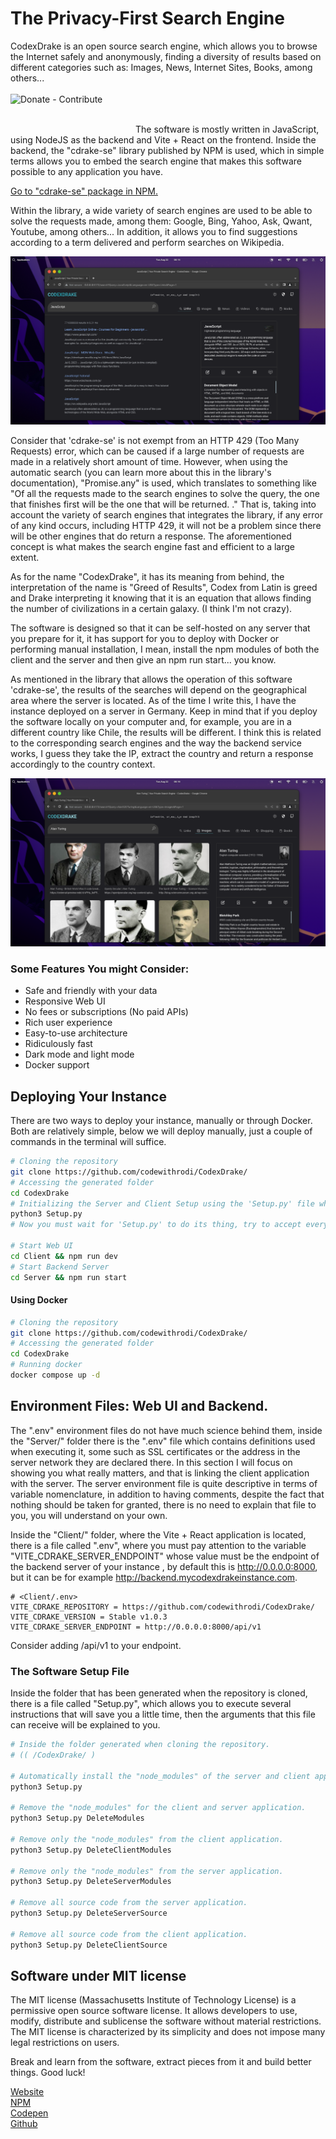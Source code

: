 # The Privacy-First Search Engine
CodexDrake is an open source search engine, which allows you to browse the Internet safely and anonymously, finding a diversity of results based on different categories such as: Images, News, Internet Sites, Books, among others...
<br /> <br />
<a href="https://ko-fi.com/codewithrodi"> 
    <img align="left" src="https://cdn.ko-fi.com/cdn/kofi3.png?v=3" height="50" width="200" alt="Donate - Contribute" />
</a>

<br /> <br />
The software is mostly written in JavaScript, using NodeJS as the backend and Vite + React on the frontend. Inside the backend, the "cdrake-se" library published by NPM is used, which in simple terms allows you to embed the search engine that makes this software possible to any application you have.

<a href='https://www.npmjs.com/package/cdrake-se'>Go to "cdrake-se" package in NPM.</a>

Within the library, a wide variety of search engines are used to be able to solve the requests made, among them: Google, Bing, Yahoo, Ask, Qwant, Youtube, among others... In addition, it allows you to find suggestions according to a term delivered and perform searches on Wikipedia.

![CodexDrake Desktop Search Presentation](/Screenshots/Desktop-Search.png)

Consider that 'cdrake-se' is not exempt from an HTTP 429 (Too Many Requests) error, which can be caused if a large number of requests are made in a relatively short amount of time. However, when using the automatic search (you can learn more about this in the library's documentation), "Promise.any" is used, which translates to something like "Of all the requests made to the search engines to solve the query, the one that finishes first will be the one that will be returned.
." That is, taking into account the variety of search engines that integrates the library, if any error of any kind occurs, including HTTP 429, it will not be a problem since there will be other engines that do return a response. The aforementioned concept is what makes the search engine fast and efficient to a large extent.

As for the name "CodexDrake", it has its meaning from behind, the interpretation of the name is "Greed of Results", Codex from Latin is greed and Drake interpreting it knowing that it is an equation that allows finding the number of civilizations in a certain galaxy. (I think I'm not crazy).

The software is designed so that it can be self-hosted on any server that you prepare for it, it has support for you to deploy with Docker or performing manual installation, I mean, install the npm modules of both the client and the server and then give an npm run start... you know.

As mentioned in the library that allows the operation of this software 'cdrake-se', the results of the searches will depend on the geographical area where the server is located. As of the time I write this, I have the instance deployed on a server in Germany. Keep in mind that if you deploy the software locally on your computer and, for example, you are in a different country like Chile, the results will be different. I think this is related to  the corresponding search engines and the way the backend service works, I guess they take the IP, extract the country and return a response accordingly to the country context.

![CodexDrake Desktop Image Search Presentation](/Screenshots/Desktop-Image-Search.png)

### Some Features You might Consider:
- Safe and friendly with your data
- Responsive Web UI
- No fees or subscriptions (No paid APIs)
- Rich user experience
- Easy-to-use architecture
- Ridiculously fast
- Dark mode and light mode
- Docker support

## Deploying Your Instance
There are two ways to deploy your instance, manually or through Docker.
Both are relatively simple, below we will deploy manually, just a couple of commands in the terminal will suffice.

```bash
# Cloning the repository
git clone https://github.com/codewithrodi/CodexDrake/
# Accessing the generated folder
cd CodexDrake
# Initializing the Server and Client Setup using the 'Setup.py' file which will be explained later
python3 Setup.py
# Now you must wait for 'Setup.py' to do its thing, try to accept everything it proposes.

# Start Web UI
cd Client && npm run dev
# Start Backend Server
cd Server && npm run start
```

#### Using Docker 
```bash
# Cloning the repository
git clone https://github.com/codewithrodi/CodexDrake/
# Accessing the generated folder
cd CodexDrake
# Running docker
docker compose up -d
```

## Environment Files: Web UI and Backend.
The ".env" environment files do not have much science behind them, inside the "Server/" folder there is the ".env" file which contains definitions used when executing it, some such as SSL certificates or the address in the server network they are declared there. In this section I will focus on showing you what really matters, and that is linking the client application with the server. The server environment file is quite descriptive in terms of variable nomenclature, in addition to having comments, despite the fact that nothing should be taken for granted, there is no need to explain that file to you, you will understand on your own.

Inside the "Client/" folder, where the Vite + React application is located, there is a file called ".env", where you must pay attention to the variable "VITE_CDRAKE_SERVER_ENDPOINT" whose value must be the endpoint of the backend server of your instance , by default this is http://0.0.0.0:8000, but it can be for example http://backend.mycodexdrakeinstance.com.

```env
# <Client/.env> 
VITE_CDRAKE_REPOSITORY = https://github.com/codewithrodi/CodexDrake/
VITE_CDRAKE_VERSION = Stable v1.0.3
VITE_CDRAKE_SERVER_ENDPOINT = http://0.0.0.0:8000/api/v1
```

Consider adding /api/v1 to your endpoint.

### The Software Setup File
Inside the folder that has been generated when the repository is cloned, there is a file called "Setup.py", which allows you to execute several instructions that will save you a little time, then the arguments that this file can receive will be explained to you.
```bash
# Inside the folder generated when cloning the repository.
# (( /CodexDrake/ )

# Automatically install the "node_modules" of the server and client applications.
python3 Setup.py

# Remove the "node_modules" for the client and server application.
python3 Setup.py DeleteModules

# Remove only the "node_modules" from the client application.
python3 Setup.py DeleteClientModules

# Remove only the "node_modules" from the server application.
python3 Setup.py DeleteServerModules

# Remove all source code from the server application.
python3 Setup.py DeleteServerSource

# Remove all source code from the client application.
python3 Setup.py DeleteClientSource
```

## Software under MIT license
The MIT license (Massachusetts Institute of Technology License) is a permissive open source software license. It allows developers to use, modify, distribute and sublicense the software without material restrictions. The MIT license is characterized by its simplicity and does not impose many legal restrictions on users.

Break and learn from the software, extract pieces from it and build better things. Good luck!

[Website](https://www.codewithrodi.com)
<br />
[NPM](https://www.npmjs.com/~codewithrodi)
<br />
[Codepen](https://codepen.io/codewithrodi)
<br />
[Github](https://github.com/codewithrodi/)
